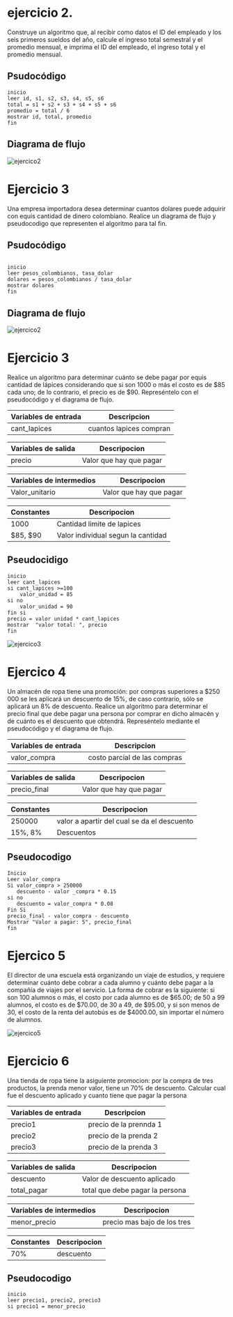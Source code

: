 # ejercicio 2. 

Construye un algoritmo que, al recibir como datos el ID del empleado y los seis primeros sueldos del año, calcule el ingreso total semestral y el promedio mensual, e imprima el ID del empleado, el ingreso total y el promedio mensual.

## Psudocódigo 

```
inicio 
leer id, s1, s2, s3, s4, s5, s6
total = s1 + s2 + s3 + s4 + s5 + s6
promedio = total / 6 
mostrar id, total, promedio 
fin
```
## Diagrama de flujo
![ejercico2](ejercicio2.drawio.png)


# Ejercicio 3 

Una empresa importadora desea determinar cuantos dolares puede adquirir con equis cantidad de dinero colombiano. Realice un diagrama de flujo y pseudocodigo que representen el algoritmo para tal fin. 

## Psudocódigo 

```

inicio
leer pesos_colombianos, tasa_dolar
dolares = pesos_colombianos / tasa_dolar
mostrar dolares
fin

```
## Diagrama de flujo
![ejercico2](ejercicio3.drawio.png)

# Ejercicio 3
Realice un algoritmo para determinar cuánto se debe pagar por equis cantidad de lápices considerando que si son 1000 o más el costo es de $85 cada uno; de lo contrario, el precio es de $90. Represéntelo con el pseudocódigo y el diagrama de flujo.

| Variables de entrada | Descripcion |
|----------------------|-------------|
|cant_lapices | cuantos lapices compran |

| Variables de salida | Descripocion |
|---------------------|--------------|
| precio | Valor que hay que pagar |

| Variables de intermedios| Descripocion |
|-------------------------|--------------|
| Valor_unitario | Valor que hay que pagar |


| Constantes | Descripocion |
|------------|--------------|
| 1000 | Cantidad limite de lapices |
|$85, $90 | Valor individual segun la cantidad |

## Pseudocidigo

```
inicio
leer cant_lapices 
si cant_lapices >=100
    valor_unidad = 85
si no 
    valor_unidad = 90
fin si 
precio = valor unidad * cant_lapices 
mostrar  "valor total: ", precio
fin

```
![ejercico3](ejercicio3.drawio.png)

# Ejercico 4 
Un almacén de ropa tiene una promoción: por compras superiores a $250 000 se les aplicará un descuento de 15%, de caso contrario, sólo se aplicará un 8% de descuento. Realice un algoritmo para determinar el precio final que debe pagar una persona por comprar en dicho almacén y de cuánto es el descuento que obtendrá. Represéntelo mediante el pseudocódigo y el diagrama de flujo.

| Variables de entrada | Descripcion |
|----------------------|-------------|
|valor_compra | costo parcial de las compras |

| Variables de salida | Descripocion |
|---------------------|--------------|
| precio_final | Valor que hay que pagar |

| Constantes | Descripocion |
|------------|--------------|
| 250000 | valor a apartir del cual se da el descuento |
|15%, 8% | Descuentos|

## Pseudocodigo

```
Inicio
Leer valor_compra
Si valor_compra > 250000
   descuento - valor _compra * 0.15
si no
   descuento = valor_compra * 0.08
Fin Si
precio_final - valor_compra - descuento
Mostrar "Valor a pagar: 5", precio_final
fin 
```
# Ejercico 5 

El director de una escuela está organizando un viaje de estudios, y requiere determinar cuánto debe cobrar a cada alumno y cuánto debe pagar a la compañía de viajes por el servicio. La forma de cobrar es la siguiente: si son 100 alumnos o más, el costo por cada alumno es de $65.00; de 50 a 99 alumnos, el costo es de $70.00, de 30 a 49, de $95.00, y si son menos de 30, el costo de la renta del autobús es de $4000.00, sin importar el número de alumnos.

![ejercico5](ejercicio5.drawio.png)


# Ejercicio 6
Una tienda de ropa tiene la asiguiente promocion: por la compra de tres productos, la prenda menor valor, tiene un 70% de descuento.
Calcular cual fue el descuento aplicado y cuanto tiene que pagar la persona 

| Variables de entrada | Descripcion |
|----------------------|-------------|
|precio1 | precio de la prennda 1 |
|precio2 | precio de la prenda 2 |
|precio3 | precio de la prenda 3 |

| Variables de salida | Descripocion |
|---------------------|--------------|
| descuento | Valor de descuento aplicado |
| total_pagar | total  que debe pagar la persona 

| Variables de intermedios| Descripocion |
|-------------------------|--------------|
| menor_precio | precio mas bajo de los tres |


| Constantes | Descripocion |
|------------|--------------|
| 70% | descuento |

## Pseudocodigo

```
inicio
leer precio1, precio2, precio3
si precio1 = menor_precio
